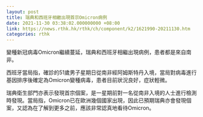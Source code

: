 ```yaml
---
layout: post
title: 瑞典和西班牙相繼出現首宗Omicron病例
date: 2021-11-30 03:38:02.000000000 +08:00
link: https://news.rthk.hk/rthk/ch/component/k2/1621990-20211130.htm
categories: rthk
---
```


變種新冠病毒Omicron繼續蔓延，瑞典和西班牙相繼出現病例，患者都是來自南非。

西班牙當局指，確診的51歲男子星期日從南非經阿姆斯特丹入境，當局對病毒進行基因排序後確定為Omicron變種病毒，患者目前狀況良好，症狀輕微。

瑞典衛生部門亦表示發現首宗個案，是一星期前對一名從南非入境的人士進行檢測時發現。當局指，Omicron已在歐洲幾個國家出現，因此已預期瑞典亦會發現個案，又認為在了解到更多之前，應該非常認真地看待Omicron。
